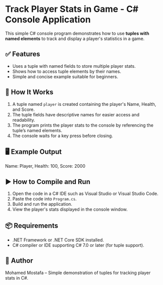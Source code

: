 

# Track Player Stats in Game - C# Console Application

This simple C# console program demonstrates how to use **tuples with named elements** to track and display a player's statistics in a game.

## ✅ Features
- Uses a tuple with named fields to store multiple player stats.
- Shows how to access tuple elements by their names.
- Simple and concise example suitable for beginners.

## 🧠 How It Works
1. A tuple named `player` is created containing the player's Name, Health, and Score.
2. The tuple fields have descriptive names for easier access and readability.
3. The program prints the player stats to the console by referencing the tuple’s named elements.
4. The console waits for a key press before closing.

## 🖥 Example Output
Name: Player, Health: 100, Score: 2000

## ▶️ How to Compile and Run
1. Open the code in a C# IDE such as Visual Studio or Visual Studio Code.
2. Paste the code into `Program.cs`.
3. Build and run the application.
4. View the player's stats displayed in the console window.

## 📦 Requirements
- .NET Framework or .NET Core SDK installed.
- C# compiler or IDE supporting C# 7.0 or later (for tuple support).

## 👤 Author
Mohamed Mostafa – Simple demonstration of tuples for tracking player stats in C#.

